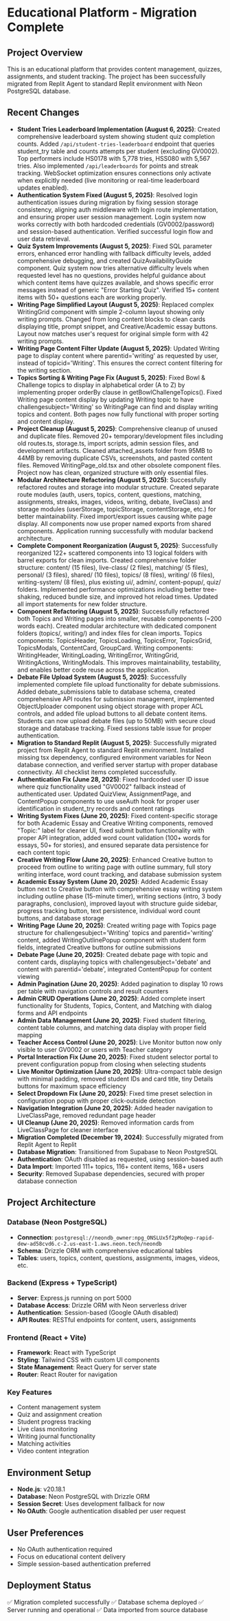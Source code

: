 # Educational Platform - Migration Complete

## Project Overview
This is an educational platform that provides content management, quizzes, assignments, and student tracking. The project has been successfully migrated from Replit Agent to standard Replit environment with Neon PostgreSQL database.

## Recent Changes
- **Student Tries Leaderboard Implementation (August 6, 2025)**: Created comprehensive leaderboard system showing student quiz completion counts. Added `/api/student-tries-leaderboard` endpoint that queries student_try table and counts attempts per student (excluding GV0002). Top performers include HS0178 with 5,778 tries, HSS080 with 5,567 tries. Also implemented `/api/leaderboards` for points and streak tracking. WebSocket optimization ensures connections only activate when explicitly needed (live monitoring or real-time leaderboard updates enabled).
- **Authentication System Fixed (August 5, 2025)**: Resolved login authentication issues during migration by fixing session storage consistency, aligning auth middleware with login route implementation, and ensuring proper user session management. Login system now works correctly with both hardcoded credentials (GV0002/password) and session-based authentication. Verified successful login flow and user data retrieval.
- **Quiz System Improvements (August 5, 2025)**: Fixed SQL parameter errors, enhanced error handling with fallback difficulty levels, added comprehensive debugging, and created QuizAvailabilityGuide component. Quiz system now tries alternative difficulty levels when requested level has no questions, provides helpful guidance about which content items have quizzes available, and shows specific error messages instead of generic "Error Starting Quiz". Verified 15+ content items with 50+ questions each are working properly.
- **Writing Page Simplified Layout (August 5, 2025)**: Replaced complex WritingGrid component with simple 2-column layout showing only writing prompts. Changed from long content blocks to clean cards displaying title, prompt snippet, and Creative/Academic essay buttons. Layout now matches user's request for original simple form with 42 writing prompts.
- **Writing Page Content Filter Update (August 5, 2025)**: Updated Writing page to display content where parentid='writing' as requested by user, instead of topicid='Writing'. This ensures the correct content filtering for the writing section.
- **Topics Sorting & Writing Page Fix (August 5, 2025)**: Fixed Bowl & Challenge topics to display in alphabetical order (A to Z) by implementing proper orderBy clause in getBowlChallengeTopics(). Fixed Writing page content display by updating Writing topic to have challengesubject='Writing' so WritingPage can find and display writing topics and content. Both pages now fully functional with proper sorting and content display.
- **Project Cleanup (August 5, 2025)**: Comprehensive cleanup of unused and duplicate files. Removed 20+ temporary/development files including old routes.ts, storage.ts, import scripts, admin session files, and development artifacts. Cleaned attached_assets folder from 95MB to 44MB by removing duplicate CSVs, screenshots, and pasted content files. Removed WritingPage_old.tsx and other obsolete component files. Project now has clean, organized structure with only essential files.
- **Modular Architecture Refactoring (August 5, 2025)**: Successfully refactored routes and storage into modular structure. Created separate route modules (auth, users, topics, content, questions, matching, assignments, streaks, images, videos, writing, debate, liveClass) and storage modules (userStorage, topicStorage, contentStorage, etc.) for better maintainability. Fixed import/export issues causing white page display. All components now use proper named exports from shared components. Application running successfully with modular backend architecture.
- **Complete Component Reorganization (August 5, 2025)**: Successfully reorganized 122+ scattered components into 13 logical folders with barrel exports for clean imports. Created comprehensive folder structure: content/ (15 files), live-class/ (2 files), matching/ (5 files), personal/ (3 files), shared/ (10 files), topics/ (8 files), writing/ (6 files), writing-system/ (8 files), plus existing ui/, admin/, content-popup/, quiz/ folders. Implemented performance optimizations including better tree-shaking, reduced bundle size, and improved hot reload times. Updated all import statements for new folder structure.
- **Component Refactoring (August 5, 2025)**: Successfully refactored both Topics and Writing pages into smaller, reusable components (~200 words each). Created modular architecture with dedicated component folders (topics/, writing/) and index files for clean imports. Topics components: TopicsHeader, TopicsLoading, TopicsError, TopicsGrid, TopicsModals, ContentCard, GroupCard. Writing components: WritingHeader, WritingLoading, WritingError, WritingGrid, WritingActions, WritingModals. This improves maintainability, testability, and enables better code reuse across the application.
- **Debate File Upload System (August 5, 2025)**: Successfully implemented complete file upload functionality for debate submissions. Added debate_submissions table to database schema, created comprehensive API routes for submission management, implemented ObjectUploader component using object storage with proper ACL controls, and added file upload buttons to all debate content items. Students can now upload debate files (up to 50MB) with secure cloud storage and database tracking. Fixed sessions table issue for proper authentication.
- **Migration to Standard Replit (August 5, 2025)**: Successfully migrated project from Replit Agent to standard Replit environment. Installed missing tsx dependency, configured environment variables for Neon database connection, and verified server startup with proper database connectivity. All checklist items completed successfully.
- **Authentication Fix (June 28, 2025)**: Fixed hardcoded user ID issue where quiz functionality used "GV0002" fallback instead of authenticated user. Updated QuizView, AssignmentPage, and ContentPopup components to use useAuth hook for proper user identification in student_try records and content ratings
- **Writing System Fixes (June 20, 2025)**: Fixed content-specific storage for both Academic Essay and Creative Writing components, removed "Topic:" label for cleaner UI, fixed submit button functionality with proper API integration, added word count validation (100+ words for essays, 50+ for stories), and ensured separate data persistence for each content topic
- **Creative Writing Flow (June 20, 2025)**: Enhanced Creative button to proceed from outline to writing page with outline summary, full story writing interface, word count tracking, and database submission system
- **Academic Essay System (June 20, 2025)**: Added Academic Essay button next to Creative button with comprehensive essay writing system including outline phase (15-minute timer), writing sections (intro, 3 body paragraphs, conclusion), improved layout with structure guide sidebar, progress tracking button, text persistence, individual word count buttons, and database storage
- **Writing Page (June 20, 2025)**: Created writing page with Topics page structure for challengesubject='Writing' topics and parentid='writing' content, added WritingOutlinePopup component with student form fields, integrated Creative buttons for outline submissions
- **Debate Page (June 20, 2025)**: Created debate page with topic and content cards, displaying topics with challengesubject='debate' and content with parentid='debate', integrated ContentPopup for content viewing
- **Admin Pagination (June 20, 2025)**: Added pagination to display 10 rows per table with navigation controls and result counters
- **Admin CRUD Operations (June 20, 2025)**: Added complete insert functionality for Students, Topics, Content, and Matching with dialog forms and API endpoints
- **Admin Data Management (June 20, 2025)**: Fixed student filtering, content table columns, and matching data display with proper field mapping
- **Teacher Access Control (June 20, 2025)**: Live Monitor button now only visible to user GV0002 or users with Teacher category
- **Portal Interaction Fix (June 20, 2025)**: Fixed student selector portal to prevent configuration popup from closing when selecting students
- **Live Monitor Optimization (June 20, 2025)**: Ultra-compact table design with minimal padding, removed student IDs and card title, tiny Details buttons for maximum space efficiency
- **Select Dropdown Fix (June 20, 2025)**: Fixed time preset selection in configuration popup with proper click-outside detection
- **Navigation Integration (June 20, 2025)**: Added header navigation to LiveClassPage, removed redundant page header
- **UI Cleanup (June 20, 2025)**: Removed information cards from LiveClassPage for cleaner interface
- **Migration Completed (December 19, 2024)**: Successfully migrated from Replit Agent to Replit
- **Database Migration**: Transitioned from Supabase to Neon PostgreSQL
- **Authentication**: OAuth disabled as requested, using session-based auth
- **Data Import**: Imported 111+ topics, 116+ content items, 168+ users
- **Security**: Removed Supabase dependencies, secured with proper database connection

## Project Architecture

### Database (Neon PostgreSQL)
- **Connection**: `postgresql://neondb_owner:npg_ONSLUx5f2pMo@ep-rapid-dew-ad58cvd6.c-2.us-east-1.aws.neon.tech/neondb`
- **Schema**: Drizzle ORM with comprehensive educational tables
- **Tables**: users, topics, content, questions, assignments, images, videos, etc.

### Backend (Express + TypeScript)
- **Server**: Express.js running on port 5000
- **Database Access**: Drizzle ORM with Neon serverless driver
- **Authentication**: Session-based (Google OAuth disabled)
- **API Routes**: RESTful endpoints for content, users, assignments

### Frontend (React + Vite)
- **Framework**: React with TypeScript
- **Styling**: Tailwind CSS with custom UI components
- **State Management**: React Query for server state
- **Router**: React Router for navigation

### Key Features
- Content management system
- Quiz and assignment creation
- Student progress tracking
- Live class monitoring
- Writing journal functionality
- Matching activities
- Video content integration

## Environment Setup
- **Node.js**: v20.18.1
- **Database**: Neon PostgreSQL with Drizzle ORM
- **Session Secret**: Uses development fallback for now
- **No OAuth**: Google authentication disabled per user request

## User Preferences
- No OAuth authentication required
- Focus on educational content delivery
- Simple session-based authentication preferred

## Deployment Status
✅ Migration completed successfully
✅ Database schema deployed
✅ Server running and operational
✅ Data imported from source database
